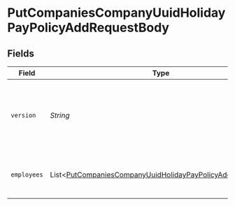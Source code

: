 # PutCompaniesCompanyUuidHolidayPayPolicyAddRequestBody


## Fields

| Field                                                                                                                                                             | Type                                                                                                                                                              | Required                                                                                                                                                          | Description                                                                                                                                                       |
| ----------------------------------------------------------------------------------------------------------------------------------------------------------------- | ----------------------------------------------------------------------------------------------------------------------------------------------------------------- | ----------------------------------------------------------------------------------------------------------------------------------------------------------------- | ----------------------------------------------------------------------------------------------------------------------------------------------------------------- |
| `version`                                                                                                                                                         | *String*                                                                                                                                                          | :heavy_check_mark:                                                                                                                                                | The current version of the object. See the [versioning guide](https://docs.gusto.com/embedded-payroll/docs/idempotency) for information on how to use this field. |
| `employees`                                                                                                                                                       | List\<[PutCompaniesCompanyUuidHolidayPayPolicyAddEmployees](../../models/operations/PutCompaniesCompanyUuidHolidayPayPolicyAddEmployees.md)>                      | :heavy_minus_sign:                                                                                                                                                | An array of employee objects, each containing an employee_uuid.                                                                                                   |